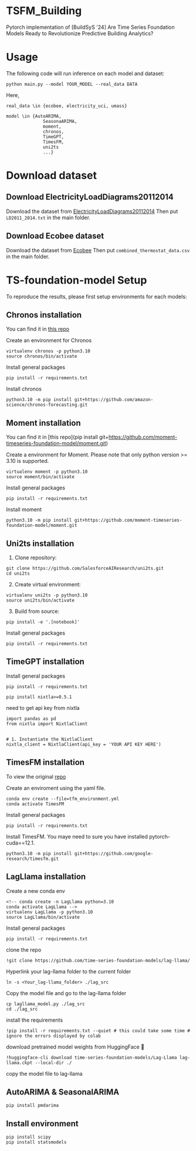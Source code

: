 # TSFM_Building

Pytorch implementation of \[BuildSyS '24\] Are Time Series Foundation Models Ready to Revolutionize Predictive Building Analytics? 

# Usage
The following code will run inference on each model and dataset:
```
python main.py --model YOUR_MODEL --real_data DATA
```
Here,
```
real_data \in {ecobee, electricity_uci, umass}
```
```
model \in {AutoARIMA,
              SeasonaARIMA,
              moment,
              chronos,
              TimeGPT,
              TimesFM,
              uni2ts
              ...}
```

# Download dataset
## Download ElectricityLoadDiagrams20112014
Download the dataset from [ElectricityLoadDiagrams20112014](https://archive.ics.uci.edu/dataset/321/electricityloaddiagrams20112014)
Then put ```LD2011_2014.txt``` in the main folder.

## Download Ecobee dataset
Download the dataset from [Ecobee](https://archive.ics.uci.edu/dataset/321/electricityloaddiagrams20112014)
Then put ```combined_thermostat_data.csv``` in the main folder.

# TS-foundation-model Setup
To reproduce the results, please first setup environments for each models:
## Chronos installation
 You can find it in [this repo](https://github.com/amazon-science/chronos-forecasting?tab=readme-ov-file)

Create an environment for Chronos
```
virtualenv chronos -p python3.10
source chronos/bin/activate
```
Install general packages
```
pip install -r requirements.txt
```
Install chronos
 ```
python3.10 -m pip install git+https://github.com/amazon-science/chronos-forecasting.git
 ```

 ## Moment installation
 You can find it in [this repo](pip install git+https://github.com/moment-timeseries-foundation-model/moment.git)

Create a environment for Moment. Please note that only python version >= 3.10 is supported.
```
virtualenv moment -p python3.10
source moment/bin/activate
```
Install general packages
```
pip install -r requirements.txt
```
Install moment
 ```
python3.10 -m pip install git+https://github.com/moment-timeseries-foundation-model/moment.git
 ```

## Uni2ts installation

1. Clone repository:
```shell
git clone https://github.com/SalesforceAIResearch/uni2ts.git
cd uni2ts
```

2) Create virtual environment:
```shell
virtualenv uni2ts -p python3.10
source uni2ts/bin/activate
```

3) Build from source:
```shell
pip install -e '.[notebook]'
```

Install general packages
```
pip install -r requirements.txt
```

 ## TimeGPT installation

 Install general packages
```
pip install -r requirements.txt
```
 
 ```
pip install nixtla>=0.5.1
 ```
need to get api key from nixtla
 ```
import pandas as pd
from nixtla import NixtlaClient


# 1. Instantiate the NixtlaClient
nixtla_client = NixtlaClient(api_key = 'YOUR API KEY HERE')
 ```
 ## TimesFM installation

To view the original [repo](https://github.com/google-research/timesfm?tab=readme-ov-file)

Create an enviroment using the yaml file.
```
conda env create --file=tfm_environment.yml
conda activate TimesFM
```

Install general packages
```
pip install -r requirements.txt
```

Install TimesFM. You maye need to sure you have installed pytorch-cuda==12.1.
```
python3.10 -m pip install git+https://github.com/google-research/timesfm.git
```
## LagLlama installation
Create a new conda env
```
<!-- conda create -n LagLlama python=3.10
conda activate LagLlama -->
virtualenv LagLlama -p python3.10
source LagLlama/bin/activate
```

Install general packages
```
pip install -r requirements.txt
```

clone the repo
```
!git clone https://github.com/time-series-foundation-models/lag-llama/
```
Hyperlink your lag-llama folder to the current folder
```
ln -s <Your_lag-llama_folder> ./lag_src
```
Copy the model file and go to the lag-llama folder
```
cp lagllama_model.py ./lag_src
cd ./lag_src
```
install the requirements
```
!pip install -r requirements.txt --quiet # this could take some time # ignore the errors displayed by colab
```
download pretrained model weights from HuggingFace 🤗
```
!huggingface-cli download time-series-foundation-models/Lag-Llama lag-llama.ckpt --local-dir ./
```
copy the model file to lag-llama
## AutoARIMA & SeasonalARIMA
```
pip install pmdarima
```

## Install environment
```
pip install scipy
pip install statsmodels
```
